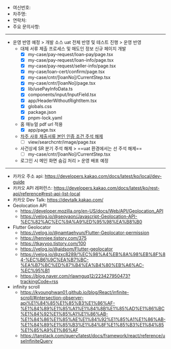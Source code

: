 - 여신번호: 
- 차주명: 
- 연락처: 
- 주요 문의사항: 
***
- 운영 반영 예정 > 개발 소스 uat 전체 반영 및 테스트 진행 > 운영 반영
	- ​대체 서류 제출 프로세스 및 매도인 정보 신규 페이지 개발
		- [x] my-case/pay-request/loan-pay/page.tsx
		- [x] my-case/pay-request/loan-info/page.tsx
		- [x] my-case/pay-request/seller-info/page.tsx
		- [x] my-case/loan-cert/confirm/page.tsx
		- [x] my-case/cntr/[loanNo]/CurrentStep.tsx
		- [x] my-case/cntr/[loanNo]/page.tsx
		- [x] lib/usePayInfoData.ts
		- [x] components/input/InputField.tsx
		- [x] app/HeaderWithoutRightItem.tsx
		- [x] globals.css
		- [x] package.json
		- [x] pnpm-lock.yaml
	- 홈 매뉴얼 pdf url 적용
		- [x] app/page.tsx
	- [차주 사후 제출서류 본인 인증 조건 주석 해제](http://211.251.254.64:24001/dev/withuslaw-react-web/-/commit/501c8842d8491e2e71910c054beffc13bd0a3262)
		- [ ] view/searchcntr/image/page.tsx
	- 사건상세 SR 분기 주석 해제 > ==uat 환경에서는 선 주석 해제==
		- [ ] my-case/cntr/[loanNo]/CurrentStep.tsx
	- 로그인 시 메인 화면 숨김 처리 > 운영 배포 예정

***
- 카카오 주소 api: https://developers.kakao.com/docs/latest/ko/local/dev-guide
- 카카오 API 레퍼런스: https://developers.kakao.com/docs/latest/ko/rest-api/reference#rest-api-list-local
- 카카오 Dev Talk: https://devtalk.kakao.com/
- Geolocation API
	- https://developer.mozilla.org/en-US/docs/Web/API/Geolocation_API
	- https://velog.io/@seoyaon/Javascript-Geolocation-API-%EC%82%AC%EC%9A%A9%ED%95%98%EA%B8%B0
- Flutter Geolocator
	- https://velog.io/@namtaehyun/Flutter-Geolocator-permission
	- https://henniee.tistory.com/375
	- https://tkayyoo.tistory.com/100
	- https://velog.io/@aidsom/Flutter-geolocator
	- https://velog.io/@zxc8289/%EC%98%A4%EB%8A%98%EB%8F%84-%EC%B6%9C%EA%B7%BC-%EA%B7%BC%ED%87%B4%EA%B4%80%EB%A6%AC-%EC%95%B1
	- https://blog.naver.com/rlawnguq12/223427950473?trackingCode=rss
- infinity scroll
	- https://kyounghwan01.github.io/blog/React/infinite-scroll/#intersection-observer-api%E1%84%85%E1%85%B3%E1%86%AF-%E1%84%89%E1%85%A1%E1%84%8B%E1%85%AD%E1%86%BC%E1%84%92%E1%85%A1%E1%86%AB-%E1%84%86%E1%85%AE%E1%84%92%E1%85%A1%E1%86%AB-%E1%84%89%E1%85%B3%E1%84%8F%E1%85%B3%E1%84%85%E1%85%A9%E1%86%AF
	- https://tanstack.com/query/latest/docs/framework/react/reference/useInfiniteQuery